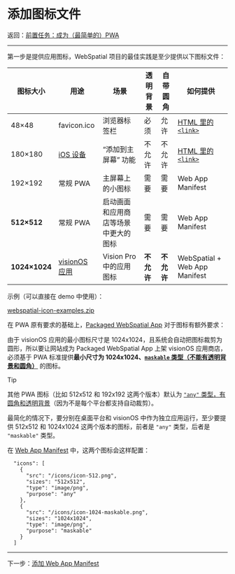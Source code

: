 
# 添加图标文件

返回：[前置任务：成为（最简单的）PWA](prerequisite-become-a-minimal-pwa.md)

---

第一步是提供应用图标，WebSpatial 项目的最佳实践是至少提供以下图标文件：

| 图标大小 | 用途        | 场景                                                       | 透明背景 | 自带圆角 | 如何提供                           |
|---------|------------|------------------------------------------------------------|---------|---------|------------------------------------|
| 48×48   | favicon.ico | 浏览器标签栏                                               | 必须    | 允许    | [HTML 里的 `<link>`]()                 |
| 180×180 | [iOS 设备]()    | “添加到主屏幕” 功能                                         | 不允许  | 不允许  | [HTML 里的 `<link>`]()                 |
| 192×192 | 常规 PWA    | 主屏幕上的小图标                                           | 需要    | 需要    | Web App Manifest                   |
| **512×512** | 常规 PWA    | 启动画面和应用商店等场景中更大的图标                       | 需要    | 需要    | Web App Manifest                   |
| **1024×1024** | [visionOS 应用]() | Vision Pro 中的应用图标                                   | **不允许**  | **不允许**  | WebSpatial + Web App Manifest      |


示例（可以直接在 demo 中使用）：

[webspatial-icon-examples.zip](../../../assets/guide/webspatial-icon-examples.zip)


在 PWA 原有要求的基础上，[Packaged WebSpatial App]() 对于图标有额外要求：

由于 visionOS 应用的最小图标尺寸是 1024x1024，且系统会自动把图标裁剪为圆形，所以要让网站成为 Packaged WebSpatial App 上架 visionOS 应用商店，必须基于 PWA 标准提供**最小尺寸为 1024x1024、[`maskable` 类型（不能有透明背景和圆角）]()** 的图标。

> [!TIP]
> 其他 PWA 图标（比如 512x512 和 192x192 这两个版本）默认为 [`"any"` 类型，有圆角和透明背景]()（因为不是每个平台都支持自动裁剪）。

最简化的情况下，要分别在桌面平台和 visionOS 中作为独立应用运行，至少要提供 512x512 和 1024x1024 这两个版本的图标，前者是 `"any"` 类型，后者是 `"maskable"` 类型。

在 [Web App Manifest]() 中，这两个图标会这样配置：

```json5
  "icons": [
    {
      "src": "/icons/icon-512.png",
      "sizes": "512x512",
      "type": "image/png",
      "purpose": "any"
    },
    {
      "src": "/icons/icon-1024-maskable.png",
      "sizes": "1024x1024",
      "type": "image/png",
      "purpose": "maskable"
    }
  ]
```

---

下一步：[添加 Web App Manifest](add-web-app-manifest.md)
